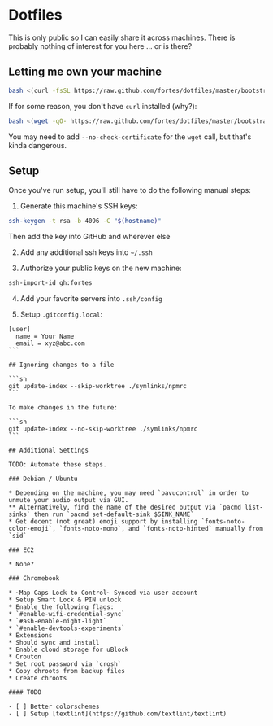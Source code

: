 # Dotfiles

This is only public so I can easily share it across machines. There is probably nothing of interest for you here ... or is there?

## Letting me own your machine

```sh
bash <(curl -fsSL https://raw.github.com/fortes/dotfiles/master/bootstrap.sh)
```

If for some reason, you don't have `curl` installed (why?):

```sh
bash <(wget -qO- https://raw.github.com/fortes/dotfiles/master/bootstrap.sh)
```

You may need to add `--no-check-certificate` for the `wget` call, but that's kinda dangerous.

## Setup

Once you've run setup, you'll still have to do the following manual steps:

1. Generate this machine's SSH keys:

```sh
ssh-keygen -t rsa -b 4096 -C "$(hostname)"
```

Then add the key into GitHub and wherever else

2. Add any additional ssh keys into `~/.ssh`

3. Authorize your public keys on the new machine:

```sh
ssh-import-id gh:fortes
```

4. Add your favorite servers into `.ssh/config`

5. Setup `.gitconfig.local`:

  ````
  [user]
    name = Your Name
    email = xyz@abc.com
  ```

## Ignoring changes to a file

```sh
git update-index --skip-worktree ./symlinks/npmrc
```

To make changes in the future:

```sh
git update-index --no-skip-worktree ./symlinks/npmrc
```

## Additional Settings

TODO: Automate these steps.

### Debian / Ubuntu

* Depending on the machine, you may need `pavucontrol` in order to unmute your audio output via GUI.
** Alternatively, find the name of the desired output via `pacmd list-sinks` then run `pacmd set-default-sink $SINK_NAME`
* Get decent (not great) emoji support by installing `fonts-noto-color-emoji`, `fonts-noto-mono`, and `fonts-noto-hinted` manually from `sid`

### EC2

* None?

### Chromebook

* ~Map Caps Lock to Control~ Synced via user account
* Setup Smart Lock & PIN unlock
* Enable the following flags:
  * `#enable-wifi-credential-sync`
  * `#ash-enable-night-light`
  * `#enable-devtools-experiments`
* Extensions
  * Should sync and install
  * Enable cloud storage for uBlock
* Crouton
  * Set root password via `crosh`
  * Copy chroots from backup files
  * Create chroots

#### TODO

- [ ] Better colorschemes
- [ ] Setup [textlint](https://github.com/textlint/textlint)
